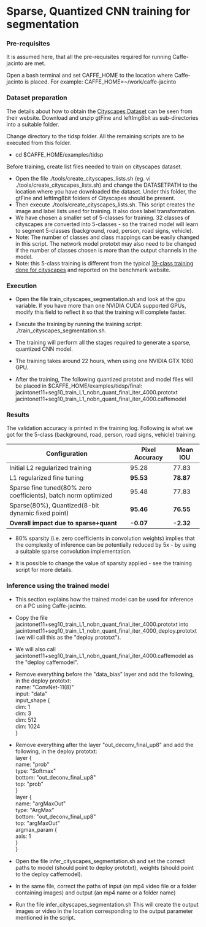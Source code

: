 # Sparse, Quantized CNN training for segmentation

### Pre-requisites
It is assumed here, that all the pre-requisites required for running Caffe-jacinto are met.

Open a bash terminal and set CAFFE_HOME to the location where Caffe-jacinto is placed. For example:
CAFFE_HOME=~/work/caffe-jacinto

### Dataset preparation
The details about how to obtain the [Cityscapes Dataset](https://www.cityscapes-dataset.com/) can be seen from their website. Download and unzip gtFine and leftImg8bit as sub-directories into a suitable folder.

Change directory to the tidsp folder. All the remaining scripts are to be executed from this folder.
* cd $CAFFE_HOME/examples/tidsp

Before training, create list files needed to train on cityscapes dataset.
* Open the file ./tools/create_cityscapes_lists.sh (eg. vi ./tools/create_cityscapes_lists.sh) and change the DATASETPATH to the location where you have downloaded the dataset. Under this folder, the gtFine and leftImg8bit folders of Cityscapes should be present.
* Then execute ./tools/create_cityscapes_lists.sh. This script creates the image and label lists used for training. It also does label transformation. 
* We have chosen a smaller set of 5-classes for training. 32 classes of cityscapes are converted into 5-classes - so the trained model will learn to segment 5-classes (background, road, person, road signs, vehicle). 
* Note: The number of classes and class mappings can be easily changed in this script. The network model prototxt may also need to be changed if the number of classes chosen is more than the output channels in the model.
* Note: this 5-class training is different from the typical [19-class training done for cityscapes](https://github.com/mcordts/cityscapesScripts) and reported on the benchmark website. 


### Execution
* Open the file train_cityscapes_segmentation.sh  and look at the gpu variable. If you have more than one NVIDIA CUDA supported GPUs, modify this field to reflect it so that the training will complete faster.

* Execute the training by running the training script: ./train_cityscapes_segmentation.sh. 

* The training will perform all the stages required to generate a sparse, quantized CNN model. 

* The training takes around 22 hours, when using one NVIDIA GTX 1080 GPU.

* After the training, The following quantized prototxt and model files will be placed in $CAFFE_HOME/examples/tidsp/final:
jacintonet11+seg10_train_L1_nobn_quant_final_iter_4000.prototxt
jacintonet11+seg10_train_L1_nobn_quant_final_iter_4000.caffemodel

### Results

The validation accuracy is printed in the training log. Following is what we got for the 5-class (background, road, person, road signs, vehicle) training.


|Configuration                         |Pixel Accuracy  |Mean IOU  |
|--------------------------------------|----------------|----------|
|Initial L2 regularized training       |95.28           |77.83     |
|L1 regularized fine tuning             |<b>95.53        |<b>78.87  |
|Sparse fine tuned(80% zero coefficients), batch norm optimized |95.48 |77.83 |
|Sparse(80%), Quantized(8-bit dynamic fixed point)|<b>95.46        |<b>76.55  |
|<b>Overall impact due to sparse+quant |<b>-0.07        |<b>-2.32  |

* 80% sparsity (i.e. zero coefficients in convolution weights) implies that the complexity of inference can be potentially reduced by 5x - by using a suitable sparse convolution implementation.

* It is possible to change the value of sparsity applied - see the training script for more details.

### Inference using the trained model
* This section explains how the trained model can be used for inference on a PC using Caffe-jacinto.

* Copy the file jacintonet11+seg10_train_L1_nobn_quant_final_iter_4000.prototxt into jacintonet11+seg10_train_L1_nobn_quant_final_iter_4000_deploy.prototxt (we will call this as the "deploy  prototxt").  

* We will also call jacintonet11+seg10_train_L1_nobn_quant_final_iter_4000.caffemodel as the "deploy caffemodel".

* Remove everything before the "data_bias" layer and add the following, in the deploy  prototxt:  
name: "ConvNet-11(8)"  
input: "data"  
input_shape {  
  dim: 1  
  dim: 3  
  dim: 512  
  dim: 1024  
}  

* Remove everything after the layer "out_deconv_final_up8" and add the following, in the deploy  prototxt:  
layer {  
  name: "prob"  
  type: "Softmax"  
  bottom: "out_deconv_final_up8"  
  top: "prob"  
}  
layer {  
  name: "argMaxOut"  
  type: "ArgMax"  
  bottom: "out_deconv_final_up8"  
  top: "argMaxOut"  
  argmax_param {  
    axis: 1  
  }  
}  

* Open the file infer_cityscapes_segmentation.sh and set the correct paths to model (should point to deploy  prototxt), weights (should point to the deploy caffemodel).

* In the same file, correct the paths of input (an mp4 video file or a folder containing images) and output (an mp4 name or a folder name)

* Run the file infer_cityscapes_segmentation.sh
This will create the output images or video in the location corresponding to the output parameter mentioned in the script.
